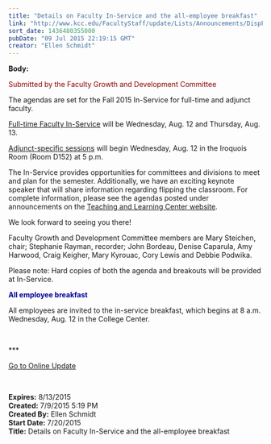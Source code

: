 ```yaml
---
title: "Details on Faculty In-Service and the all-employee breakfast"
link: "http://www.kcc.edu/FacultyStaff/update/Lists/Announcements/DispForm.aspx?ID=1975"
sort_date: 1436480355000
pubDate: "09 Jul 2015 22:19:15 GMT"
creator: "Ellen Schmidt"
---
```


<div><b>Body:</b> <div class="ExternalClassD33037F3F99447C4947E4C5D983D2E54"><p style="color:darkred">Submitted by the Faculty Growth and Development Committee​</p>
<p>The agendas are set for the Fall 2015 In-Service for full-time and adjunct faculty.</p>
<p><a href="/FacultyStaff/departments/ktlc/Lists/TLC%20Announcments/DispForm2.aspx?ID=7&amp;RootFolder=/FacultyStaff/departments/ktlc/Lists/TLC%20Announcments">Full-time Faculty In-Service</a> will be Wednesday, Aug. 12 and Thursday, Aug. 13.</p>
<p><a href="/FacultyStaff/departments/ktlc/Lists/TLC%20Announcments/DispForm2.aspx?ID=8&amp;RootFolder=/FacultyStaff/departments/ktlc/Lists/TLC%20Announcments">Adjunct-specific sessions</a> will begin Wednesday, Aug. 12 in the Iroquois Room (Room D152) at 5 p.m.</p>
<p>The In-Service provides opportunities for committees and divisions to meet and plan for the semester. Additionally, we have an exciting keynote speaker that will share information regarding flipping the classroom. For complete information, please see the agendas posted under announcements on the <a href="/FacultyStaff/departments/ktlc/Pages/default.aspx">Teaching and Learning Center website</a>. </p>
<p>We look forward to seeing you there!</p>
<p>Faculty Growth and Development Committee members are Mary Steichen, chair; Stephanie Rayman, recorder; John Bordeau, Denise Caparula, Amy Harwood, Craig Keigher, Mary Kyrouac, Cory Lewis and Debbie Podwika.</p>
<p>Please note: Hard copies of both the agenda and breakouts will be provided at In-Service.</p>
<p style="color:#000099"><strong>All employee breakfast</strong></p>
<p>All employees are invited to the in-service breakfast, which begins at 8 a.m. Wednesday, Aug. 12 in the College Center.</p>
<p> </p>
<p>***</p>
<p><a href="/update">Go to Online Update</a></p>
<p> </p></div></div>
<div><b>Expires:</b> 8/13/2015</div>
<div><b>Created:</b> 7/9/2015 5:19 PM</div>
<div><b>Created By:</b> Ellen Schmidt</div>
<div><b>Start Date:</b> 7/20/2015</div>
<div><b>Title:</b> Details on Faculty In-Service and the all-employee breakfast</div>
